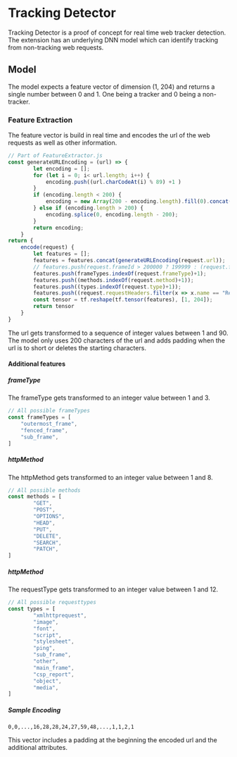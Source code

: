 # Tracking Detector

Tracking Detector is a proof of concept for real time web tracker detection. The extension has an underlying DNN model which can identify tracking from non-tracking web requests.

## Model
The model expects a feature vector of dimension (1, 204) and returns a single number between 0 and 1. One being a tracker and 0 being a non-tracker.

### Feature Extraction
The feature vector is build in real time and encodes the url of the web requests as well as other information.

```js
// Part of FeatureExtractor.js
const generateURLEncoding = (url) => {
        let encoding = [];
        for (let i = 0; i< url.length; i++) {
            encoding.push((url.charCodeAt(i) % 89) +1 )
        }
        if (encoding.length < 200) {
            encoding = new Array(200 - encoding.length).fill(0).concat(encoding);
        } else if (encoding.length > 200) {
            encoding.splice(0, encoding.length - 200);
        }
        return encoding;
    }
return {
    encode(request) {
        let features = [];
        features = features.concat(generateURLEncoding(request.url));
        // features.push(request.frameId > 200000 ? 199999 : (request.frameId+1));
        features.push(frameTypes.indexOf(request.frameType)+1);
        features.push((methods.indexOf(request.method)+1));
        features.push((types.indexOf(request.type)+1));
        features.push((request.requestHeaders.filter(x => x.name == "Referer").length == 1 ? 1 : 0));
        const tensor = tf.reshape(tf.tensor(features), [1, 204]);
        return tensor
    }
}
```
The url gets transformed to a sequence of integer values between 1 and 90. The model only uses 200 characters of the url and adds padding when the url is to short or deletes the starting characters. 

#### Additional features
##### frameType
The frameType gets transformed to an integer value between 1 and 3.
```js
// All possible frameTypes
const frameTypes = [
    "outermost_frame",
    "fenced_frame",
    "sub_frame",
]
```
##### httpMethod
The httpMethod gets transformed to an integer value between 1 and 8.
```js
// All possible methods
const methods = [
        "GET",
        "POST",
        "OPTIONS",
        "HEAD",
        "PUT",
        "DELETE",
        "SEARCH",
        "PATCH",
]
```

##### httpMethod
The requestType gets transformed to an integer value between 1 and 12.
```js
// All possible requesttypes
const types = [
        "xmlhttprequest",
        "image",
        "font",
        "script",
        "stylesheet",
        "ping",
        "sub_frame",
        "other",
        "main_frame",
        "csp_report",
        "object",
        "media",
]
```

##### Sample Encoding
```
0,0,...,16,28,28,24,27,59,48,...,1,1,2,1
```
This vector includes a padding at the beginning the encoded url and the additional attributes.